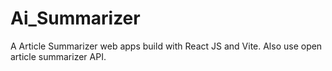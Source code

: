 # Ai_Summarizer
A Article Summarizer web apps build with React JS and Vite. Also use open article summarizer API.
